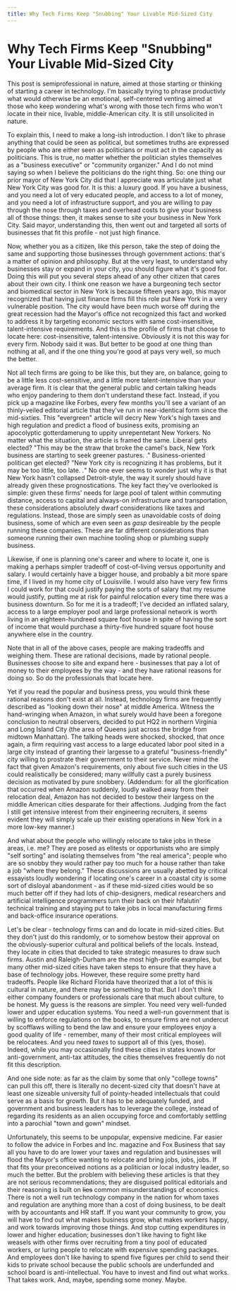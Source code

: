 ```yaml
---
title: Why Tech Firms Keep "Snubbing" Your Livable Mid-Sized City
---
```


# Why Tech Firms Keep "Snubbing" Your Livable Mid-Sized City

This post is semiprofessional in nature, aimed at those starting or
thinking of starting a career in technology. I'm basically trying to
phrase productivly what would otherwise be an emotional, self-centered
venting aimed at those who keep wondering what's wrong with those tech
firms who won't locate in their nice, livable, middle-American
city. It is still unsolicited in nature.

To explain this, I need to make a long-ish introduction.
I don't like to phrase anything that could be seen as political, but
sometimes truths are expressed by people who are either seen as
politicians or must act in the capacity as politicians. This is true,
no matter whether the politician styles themselves as a "business
executive" or "community organizer." And I do not mind saying so when
I believe the politicians do the right thing. So: one thing our prior
mayor of New York City did that I appreciate was articulate just what
New York City was good for. It is this: a luxury good. If you have a
business, and you need a lot of very educated people, and access to a
lot of money, and you need a lot of infrastructure support, and you
are willing to pay through the nose through taxes and overhead costs
to give your business all of those things: then, it makes sense to
site your business in New York City. Said mayor, understanding this,
then went out and targeted all sorts of businesses that fit this
profile - not just high finance.

Now, whether you as a citizen, like this person, take the step of
doing the same and supporting those businesses through government
actions: that's a matter of opinion and philosophy. But at the very
least, to understand why businesses stay or expand in your city, you
should figure what it's good for. Doing this will put you several
steps ahead of any other citizen that cares about their own city. I
think one reason we have a burgeoning tech sector and biomedical
sector in New York is because fifteen years ago, this mayor recognized
that having just finance firms fill this role put New York in a very
vulnerable position. The city would have been much worse off during
the great recession had the Mayor's office not recognized this fact
and worked to address it by targeting economic sectors with same
cost-insensitive, talent-intensive requirements. And this is the
profile of firms that choose to locate here: cost-insensitive,
talent-intensive. Obviously it is not this way for every firm. Nobody
said it was. But better to be good at one thing than nothing at all,
and if the one thing you're good at pays very well, so much the
better.

Not all tech firms are going to be like this, but they are, on
balance, going to be a little less cost-sensitive, and a little more
talent-intensive than your average firm. It is clear that the general
public and certain talking heads who enjoy pandering to them don't
understand these fact. Instead, if you pick up a magazine like Forbes,
every few months you'll see a variant of an thinly-veiled editorial
article that they've run in near-identical form since the
mid-sixties. This "evergreen" article will decry New York's high taxes
and high regulation and predict a flood of business exits, promising
an apocolyptic gotterdamerung to uppity unrepentetant New Yorkers. No
matter what the situation, the article is framed the same. Liberal
gets elected?  "This may be the straw that broke the camel's back, New
York business are starting to seek greener pastures. *<Insert anecdote
about a small firm leaving New York>*."  Business-oriented politican
get elected?  "New York city is recognizing it has problems, but it
may be too little, too late. *<Insert anecdote about another small
business weighing a relocation>.*" No one ever seems to wonder just
why it is that New York hasn't collapsed Detroit-style, the way it
surely should have already given these prognostications. The key fact
they've overlooked is simple: given these firms' needs for large pool
of talent within commuting distance, access to capital and always-on
infrastructure and transportation, these considerations absolutely
dwarf considerations like taxes and regulations. Instead, those are
simply seen as unavoidable costs of doing business, some of which are
even seen as *gasp* desireable by the people running these
companies. These are far different considerations than someone running
their own machine tooling shop or plumbing supply business.

Likewise, if one is planning one's career and where to locate it, one
is making a perhaps simpler tradeoff of cost-of-living versus
opportunity and salary. I would certainly have a bigger house, and
probably a bit more spare time, if I lived in my home city of
Louisville. I would also have very few firms I could work for that
could justify paying the sorts of salary that my resume would justify,
putting me at risk for painful relocation every time there was a
business downturn. So for me it is a tradeoff; I've decided an
inflated salary, access to a large employer pool and large
professional network is worth living in an eighteen-hundreed square
foot house in spite of having the sort of income that would purchase a
thirty-five hundred square foot house anywhere else in the country.

Note that in all of the above cases, people are making tradeoffs and
weighing them. These are rational decisions, made by rational people.
Businesses choose to site and expand here - businesses that
pay a lot of money to their employees by the way - and they have
rational reasons for doing so. So do the professionals that locate here.

Yet if you read the popular and business press, you would think these
rational reasons don't exist at all. Instead, technology firms are
frequently described as "looking down their nose" at middle
America. Witness the hand-wringing when Amazon, in what surely would
have been a foregone conclusion to neutral observers, decided to put
HQ2 in northern Virginia and Long Island City (the area of Queens just
across the bridge from midtown Manhattan). The talking heads were
shocked, shocked, that once again, a firm requiring vast access to a
large educated labor pool sited in a large city instead of granting
their largesse to a grateful "business-friendly" city willing to
prostrate their government to their service. Never mind the fact that
given Amazon's requirements, only about five such cities in the US
could realistically be considered; many willfully cast a purely
business decision as motivated by pure snobbery. (Addendum: for all
the glorification that occurred when Amazon suddenly, loudly walked
away from their relocation deal, Amazon has not decided to bestow
their largess on the middle American cities desparate for their
affections. Judging from the fact I still get intensive interest from
their engineering recruiters, it seems evident they will simply scale
up their existing operations in New York in a more low-key manner.)

And what about the people who willingly relocate to take jobs in these
areas, i.e. me? They are posed as elitests or opportunists who are
simply "self sorting" and isolating themselves from "the real
america"; people who are so snobby they would rather pay too much for
a house rather than take a job "where they belong." These discussions
are usually abetted by critical essayists loudly wondering if locating
one's career in a coastal city is some sort of disloyal abandonment -
as if these mid-sized cities would be so much better off if they had
lots of chip-designers, medical researchers and artificial
intelligence programmers turn their back on their hifalutin' technical
training and staying put to take jobs in local manufacturing firms and
back-office insurance operations.

Let's be clear - technology firms can and do locate in mid-sized
cities. But they don't just do this randomly, or to somehow bestow
their approval on the obviously-superior cultural and political
beliefs of the locals. Instead, they locate in cities that decided to
take strategic measures to draw such firms. Austin and Raleigh-Durham
are the most high-profile examples, but many other mid-sized cities
have taken steps to ensure that they have a base of technology
jobs. However, these require some pretty hard tradeoffs. People like
Richard Florida have theorized that a lot of this is cultural in
nature, and there may be something to that. But I don't think either
company founders or professionals care that much about culture, to be
honest. My guess is the reasons are simpler.  You need very
well-funded lower and upper education systems. You need a well-run
government that is willing to enforce regulations on the books, to
ensure firms are not undercut by scofflaws willing to bend the law and
ensure your employees enjoy a good quality of life - remember, many of
their most critical employees will be relocatees.  And you need
_taxes_ to support all of this (yes, those). Indeed, while you may
occasionally find these cities in states known for anti-government,
anti-tax attitudes, the cities themselves frequently do not fit this
description.

And one side note: as far as the claim by some that only "college towns" can
pull this off, there is literally no decent-sized city that doesn't
have at least one sizeable university full of pointy-headed
intellectuals that could serve as a basis for growth. But it has to be
adequately funded, and government and business leaders has to leverage
the college, instead of regarding its residents as an alien occupying
force and comfortably settling into a parochial "town and gown"
mindset.

Unfortunately, this seems to be unpopular, expensive medicine. Far
easier to follow the advice in Forbes and Inc. magazine and Fox
Business that say all you have to do are lower your taxes and
regulation and businesses will flood the Mayor's office wanting to
relocate and bring jobs, jobs, jobs. If that fits your preconceived
notions as a politician or local industry leader, so much the
better. But the problem with believing these articles is that they are
not serious recommendations; they are disguised political editorials
and their reasoning is built on ~~lies~~ common misunderstandings of
economics. There is not a well run technology company in the nation
for whom taxes and regulation are anything more than a cost of doing
business, to be dealt with by accountants and HR staff. If you want
your community to grow, you will have to find out what makes business
grow, what makes workers happy, and work towards improving those
things. And stop cutting expenditures in lower and higher education;
businesses don't like having to fight like weasels with other firms
over recruiting from a tiny pool of educated workers, or luring people
to relocate with expensive spending packages. And employees don't like
having to spend five figures per child to send their kids to private
school because the public schools are underfunded and school board is
anti-intellectual. You have to invest and find out what works.  That
takes work. And, maybe, spending some money. Maybe.
